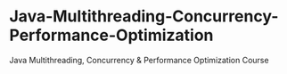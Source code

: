 # Java-Multithreading-Concurrency-Performance-Optimization
 Java Multithreading, Concurrency &amp; Performance Optimization Course
